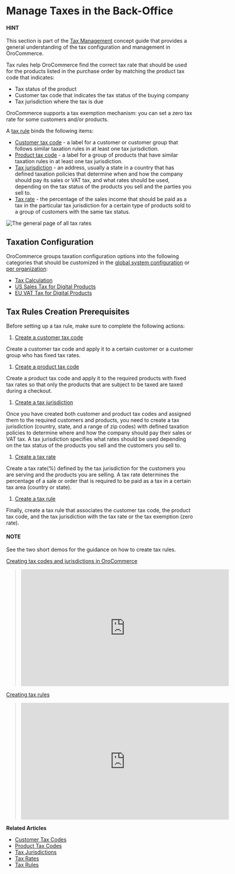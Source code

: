 <!-- meta: description = Tax rules configuration and management guides for the OroCommerce back-office users -->

<a id="user-guide-taxes"></a>

# Manage Taxes in the Back-Office

#### HINT
This section is part of the [Tax Management](../../concept-guides/administration/taxes/index.md#concept-guide-taxes) concept guide that provides a general understanding of the tax configuration and management in OroCommerce.

Tax rules help OroCommerce find the correct tax rate that should be used for the products listed in the purchase order by matching the product tax code that indicates:

* Tax status of the product
* Customer tax code that indicates the tax status of the buying company
* Tax jurisdiction where the tax is due

OroCommerce supports a tax exemption mechanism: you can set a zero tax rate for some customers and/or products.

A [tax rule](tax-rules/index.md#tax-rules) binds the following items:

* [Customer tax code](customer-tax-codes/index.md#user-guide-taxes-customer-tax-codes) - a label for a customer or customer group that follows similar taxation rules in at least one tax jurisdiction.
* [Product tax code](product-tax-codes/index.md#taxes-product-tax-code) - a label for a group of products that have similar taxation rules in at least one tax jurisdiction.
* [Tax jurisdiction](tax-jurisdictions/index.md#taxes-tax-jurisdiction) - an address, usually a state in a country that has defined taxation policies that determine when and how the company should pay its sales or VAT tax, and what rates should be used, depending on the tax status of the products you sell and the parties you sell to.
* [Tax rate](taxes/index.md#user-guide-taxes-tax-rates) - the percentage of the sales income that should be paid as a tax in the particular tax jurisdiction for a certain type of products sold to a group of customers with the same tax status.

![The general page of all tax rates](user/img/taxes/all_tax_rules.png)

## Taxation Configuration

OroCommerce groups taxation configuration options into the following categories that should be customized in the [global system configuration](../system/configuration/commerce/taxation/index.md#configuration-guide-commerce-configuration-taxation) or [per organization](../system/user-management/organizations/org-configuration/commerce/taxation/tax-calculation.md#user-guide-taxes-org-promotions):

* [Tax Calculation](../system/configuration/commerce/taxation/tax-calculation.md#user-guide-taxes-tax-configuration)
* [US Sales Tax for Digital Products](../system/configuration/commerce/taxation/us-sales-tax.md#user-guide-taxes-us)
* [EU VAT Tax for Digital Products](../system/configuration/commerce/taxation/eu-vat-tax.md#user-guide-taxes-eu)

<a id="tax-rule-prerequisites"></a>

## Tax Rules Creation Prerequisites

Before setting up a tax rule, make sure to complete the following actions:

1. [Create a customer tax code](customer-tax-codes/create.md#user-guide-taxes-customer-tax-codes-create)

Create a customer tax code and apply it to a certain customer or a customer group who has fixed tax rates.

1. [Create a product tax code](product-tax-codes/create.md#taxes-product-tax-code-create)

Create a product tax code and apply it to the required products with fixed tax rates so that only the products that are subject to be taxed are taxed during a checkout.

1. [Create a tax jurisdiction](tax-jurisdictions/create.md#taxes-tax-jurisdiction-create)

Once you have created both customer and product tax codes and assigned them to the required customers and products, you need to create a tax jurisdiction (country, state, and a range of zip codes) with defined taxation policies to determine where and how the company should pay their sales or VAT tax. A tax jurisdiction specifies what rates should be used depending on the tax status of the products you sell and the customers you sell to.

1. [Create a tax rate](taxes/create.md#user-guide-taxes-tax-rates-create)

Create a tax rate(%) defined by the tax jurisdiction for the customers you are serving and the products you are selling. A tax rate determines the percentage of a sale or order that is required to be paid as a tax in a certain tax area (country or state).

1. [Create a tax rule](tax-rules/create.md#tax-rules-create)

Finally, create a tax rule that associates the customer tax code, the product tax code, and the tax jurisdiction with the tax rate or the tax exemption (zero rate).

#### NOTE
See the two short demos for the guidance on how to create tax rules.

<a href="https://academy.oroinc.com/media-library/create-tax-code-and-jurisdictions" target="_blank">Creating tax codes and jurisdictions in OroCommerce</a>

> <iframe width="560" height="315" src="https://www.youtube.com/embed/3Bra02GiKZE" frameborder="0" allowfullscreen></iframe>

<a href="https://academy.oroinc.com/media-library/create-tax-rules" target="_blank">Creating tax rules</a>

> <iframe width="560" height="315" src="https://www.youtube.com/embed/Ma0JOwn9VVs" frameborder="0" allow="accelerometer; autoplay; encrypted-media; gyroscope; picture-in-picture" allowfullscreen></iframe>

**Related Articles**

* [Customer Tax Codes](customer-tax-codes/index.md#user-guide-taxes-customer-tax-codes)
* [Product Tax Codes](product-tax-codes/index.md#taxes-product-tax-code)
* [Tax Jurisdictions](tax-jurisdictions/index.md#taxes-tax-jurisdiction)
* [Tax Rates](taxes/index.md#user-guide-taxes-tax-rates)
* [Tax Rules](tax-rules/index.md#tax-rules)

<!-- finish -->
